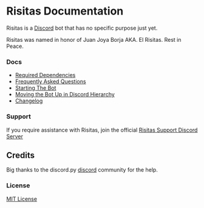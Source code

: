 # Risitas Documentation

Risitas is a [Discord](https://discord.com/) bot that has no specific purpose just yet.

Risitas was named in honor of Juan Joya Borja AKA. El Risitas. Rest in Peace.

### Docs
* [Required Dependencies](docs/dependencies.md)
* [Frequently Asked Questions](docs/faq.md)
* [Starting The Bot](docs/starting-bot.md)
* [Moving the Bot Up in Discord Hierarchy](docs/hierarchy.md)
* [Changelog](docs/CHANGELOG.md)

### Support

If you require assistance with Risitas, join the official [Risitas Support Discord Server](https://discord.gg/daVywQMDam)

## Credits 

Big thanks to the discord.py [discord](https://discord.gg/dpy) community for the help.

### License
[MIT License](https://github.com/hbombofficial/Risitas-discord/blob/stable/LICENSE)
